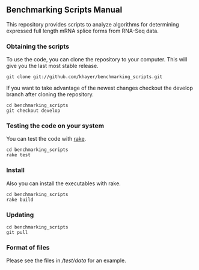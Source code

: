 ## Benchmarking Scripts Manual ##

This repository provides scripts to analyze algorithms for determining expressed full length mRNA splice forms from RNA-Seq data.

### Obtaining the scripts ###

To use the code, you can clone the repository to your computer. This will give you the last most stable release.

    git clone git://github.com/khayer/benchmarking_scripts.git

If you want to take advantage of the newest changes checkout the develop branch after cloning the repository.

    cd benchmarking_scripts
    git checkout develop

### Testing the code on your system ###

You can test the code with [rake](http://rake.rubyforge.org/).

    cd benchmarking_scripts
    rake test

### Install ###

Also you can install the executables with rake.

    cd benchmarking_scripts
    rake build

### Updating ###

    cd benchmarking_scripts
    git pull

### Format of files ###

Please see the files in _/test/data_ for an example.






